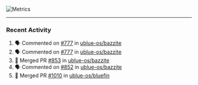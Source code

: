 ![Metrics](https://metrics.lecoq.io/KyleGospo?template=classic&base=header%2C%20activity%2C%20community%2C%20repositories%2C%20metadata&base.indepth=false&base.hireable=false&base.skip=false&config.timezone=America%2FLos_Angeles)

---
### Recent Activity
<!--START_SECTION:activity-->
1. 🗣 Commented on [#777](https://github.com/ublue-os/bazzite/issues/777#issuecomment-1981729163) in [ublue-os/bazzite](https://github.com/ublue-os/bazzite)
2. 🗣 Commented on [#777](https://github.com/ublue-os/bazzite/issues/777#issuecomment-1980079232) in [ublue-os/bazzite](https://github.com/ublue-os/bazzite)
3. 🎉 Merged PR [#853](https://github.com/ublue-os/bazzite/pull/853) in [ublue-os/bazzite](https://github.com/ublue-os/bazzite)
4. 🗣 Commented on [#852](https://github.com/ublue-os/bazzite/issues/852#issuecomment-1977758690) in [ublue-os/bazzite](https://github.com/ublue-os/bazzite)
5. 🎉 Merged PR [#1010](https://github.com/ublue-os/bluefin/pull/1010) in [ublue-os/bluefin](https://github.com/ublue-os/bluefin)
<!--END_SECTION:activity-->

